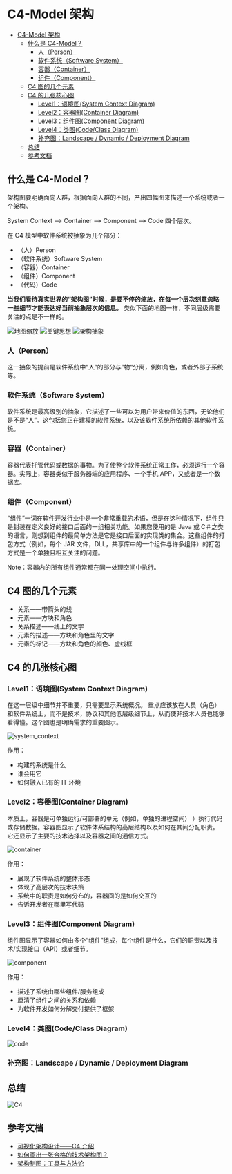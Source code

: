# C4-Model 架构

<!-- @import "[TOC]" {cmd="toc" depthFrom=1 depthTo=6 orderedList=false} -->

<!-- code_chunk_output -->

- [C4-Model 架构](#c4-model-架构)
  - [什么是 C4-Model？](#什么是-c4-model)
    - [人（Person）](#人person)
    - [软件系统（Software System）](#软件系统software-system)
    - [容器（Container）](#容器container)
    - [组件（Component）](#组件component)
  - [C4 图的几个元素](#c4-图的几个元素)
  - [C4 的几张核心图](#c4-的几张核心图)
    - [Level1：语境图(System Context Diagram)](#level1语境图system-context-diagram)
    - [Level2：容器图(Container Diagram)](#level2容器图container-diagram)
    - [Level3：组件图(Component Diagram)](#level3组件图component-diagram)
    - [Level4：类图(Code/Class Diagram)](#level4类图codeclass-diagram)
    - [补充图：Landscape / Dynamic / Deployment Diagram](#补充图landscape-dynamic-deployment-diagram)
  - [总结](#总结)
  - [参考文档](#参考文档)

<!-- /code_chunk_output -->

## 什么是 C4-Model？

架构图要明确面向人群，根据面向人群的不同，产出四幅图来描述一个系统或者一个架构。

System Context --> Container --> Component --> Code 四个层次。

在 C4 模型中软件系统被抽象为几个部分：

- （人）Person
- （软件系统）Software System
- （容器）Container
- （组件）Component
- （代码）Code

**当我们看待真实世界的“架构图”时候，是要不停的缩放，在每一个层次刻意忽略一些细节才能表达好当前抽象层次的信息。** 类似下面的地图一样，不同层级需要关注的点是不一样的。

![地图缩放](map.webp)
![关键思想](c4_model1.png)
![架构抽象](c4_model.png)

### 人（Person）

这一抽象的提前是软件系统中“人”的部分与”物“分离，例如角色，或者外部子系统等。

### 软件系统（Software System）

软件系统是最高级别的抽象，它描述了一些可以为用户带来价值的东西，无论他们是不是“人”。这包括您正在建模的软件系统，以及该软件系统所依赖的其他软件系统。

### 容器（Container）

容器代表托管代码或数据的事物。为了使整个软件系统正常工作，必须运行一个容器。实际上，容器类似于服务器端的应用程序、一个手机 APP，又或者是一个数据库。

### 组件（Component）

“组件”一词在软件开发行业中是一个非常重载的术语，但是在这种情况下，组件只是封装在定义良好的接口后面的一组相关功能。如果您使用的是 Java 或 C＃之类的语言，则想到组件的最简单方法是它是接口后面的实现类的集合。这些组件的打包方式（例如，每个 JAR 文件，DLL，共享库中的一个组件与许多组件）的打包方式是一个单独且相互关注的问题。

Note：容器内的所有组件通常都在同一处理空间中执行。

## C4 图的几个元素

- 关系——带箭头的线
- 元素——方块和角色
- 关系描述——线上的文字
- 元素的描述——方块和角色里的文字
- 元素的标记——方块和角色的颜色、虚线框

## C4 的几张核心图

### Level1：语境图(System Context Diagram)

在这一层级中细节并不重要，只需要显示系统概况。 重点应该放在人员（角色）和软件系统上，而不是技术，协议和其他低层级细节上，从而使非技术人员也能够看得懂。这个图也是明确需求的重要图示。

![system_context](system_context.png)

作用：

- 构建的系统是什么
- 谁会用它
- 如何融入已有的 IT 环境

### Level2：容器图(Container Diagram)

本质上，容器是可单独运行/可部署的单元（例如，单独的进程空间） ）执行代码或存储数据。容器图显示了软件体系结构的高层结构以及如何在其间分配职责。 它还显示了主要的技术选择以及容器之间的通信方式。

![container](container.png)

作用：

- 展现了软件系统的整体形态
- 体现了高层次的技术决策
- 系统中的职责是如何分布的，容器间的是如何交互的
- 告诉开发者在哪里写代码

### Level3：组件图(Component Diagram)

组件图显示了容器如何由多个“组件”组成，每个组件是什么，它们的职责以及技术/实现接口（API）或者细节。

![component](component.png)

作用：

- 描述了系统由哪些组件/服务组成
- 厘清了组件之间的关系和依赖
- 为软件开发如何分解交付提供了框架

### Level4：类图(Code/Class Diagram)

![code](code.png)

### 补充图：Landscape / Dynamic / Deployment Diagram

## 总结

![C4](c4.jpg)

## 参考文档

- [可视化架构设计——C4 介绍](https://www.jianshu.com/p/33c6a7ed126f)
- [如何画出一张合格的技术架构图？](https://zhuanlan.zhihu.com/p/62172175)
- [架构制图：工具与方法论](https://zhuanlan.zhihu.com/p/260068315?utm_source=wechat_session&utm_medium=social&utm_oi=29809690279936&utm_campaign=shareopn)
